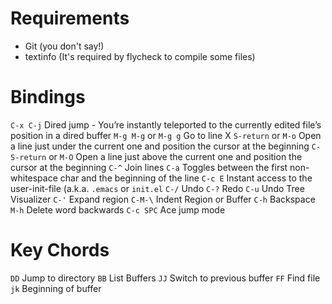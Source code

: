 Requirements
============

* Git (you don't say!)
* textinfo (It's required by flycheck to compile some files)

Bindings
========

`C-x C-j`                       Dired jump - You’re instantly teleported to the currently edited file’s position in a dired buffer
`M-g M-g` or `M-g g`            Go to line X
`S-return` or `M-o`             Open a line just under the current one and position the cursor at the beginning
`C-S-return` or `M-O`           Open a line just above the current one and position the cursor at the beginning
`C-^`                           Join lines
`C-a`                           Toggles between the first non-whitespace char and the beginning of the line
`C-c E`                         Instant access to the user-init-file (a.k.a. `.emacs` or `init.el`
`C-/`                           Undo
`C-?`                           Redo
`C-u`                           Undo Tree Visualizer
`C-'`                           Expand region
`C-M-\`                         Indent Region or Buffer
`C-h`                           Backspace
`M-h`                           Delete word backwards
`C-c SPC`                       Ace jump mode

Key Chords
==========
`DD`                            Jump to directory
`BB`                            List Buffers
`JJ`                            Switch to previous buffer
`FF`                            Find file
`jk`                            Beginning of buffer